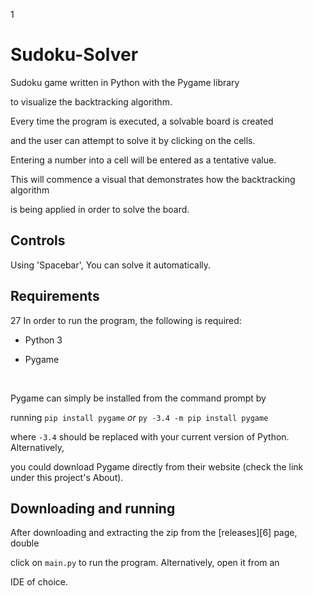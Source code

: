 1
# Sudoku-Solver


Sudoku game written in Python with the Pygame library 

to visualize the backtracking algorithm. 

Every time the program is executed, a solvable board is created

and the user can attempt to solve it by clicking on the cells.

Entering a number into a cell will be entered as a tentative value. 

This will commence a visual that demonstrates how the backtracking algorithm

is being applied in order to solve the board.



## Controls
Using 'Spacebar', You can solve it automatically.
## Requirements
27
In order to run the program, the following is required:

* Python 3 

* Pygame

​

Pygame can simply be installed from the command prompt by

running `pip install pygame` *or* `py -3.4 -m pip install pygame`

where `-3.4` should be replaced with your current version of Python. Alternatively,

you could download Pygame directly from their website (check the link under this project's About).

## Downloading and running

After downloading and extracting the zip from the [releases][6] page, double

click on `main.py` to run the program. Alternatively, open it from an

IDE of choice.






